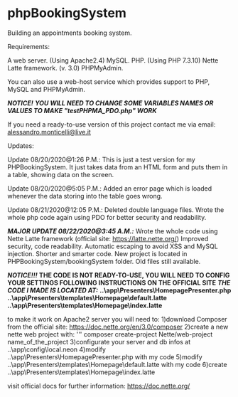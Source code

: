 # phpBookingSystem

Building an appointments booking system.

Requirements:

A web server. (Using Apache2.4)
MySQL.
PHP. (Using PHP 7.3.10)
Nette Latte framework. (v. 3.0)
PHPMyAdmin.

You can also use a web-host service which provides support to PHP, MySQL and PHPMyAdmin.

   ***NOTICE!***
    ***YOU WILL NEED TO CHANGE SOME VARIABLES NAMES OR VALUES TO MAKE "testPHPMA_PDO.php" WORK***

If you need a ready-to-use version of this project contact me via email: alessandro.monticelli@live.it

Updates:

Update 08/20/2020@1:26 P.M.:
This is just a test version for my PHPBookingSystem. It just takes data from an HTML form and puts them in a table, showing data on the screen.

Update 08/20/2020@5:05 P.M.:
Added an error page which is loaded whenever the data storing into the table goes wrong.

Update 08/21/2020@12:05 P.M.:
Deleted double language files. Wrote the whole php code again using PDO for better security and readability.

***MAJOR UPDATE 08/22/2020@3:45 A.M.:***
Wrote the whole code using Nette Latte framework (official site: https://latte.nette.org/)
Improved security, code readability.
Automatic escaping to avoid XSS and MySQL injection.
Shorter and smarter code.
New project is located in PHPBookingSystem/bookingSystem folder. Old files still available.

***NOTICE!!!***
    **THE CODE IS NOT READY-TO-USE, YOU WILL NEED TO CONFIG YOUR SETTINGS FOLLOWING INSTRUCTIONS ON THE OFFICIAL SITE**
    ***THE CODE I MADE IS LOCATED AT:*** 
    **..\app\Presenters\HomepagePresenter.php** 
    **..\app\Presenters\templates\Homepage\default.latte**
    **..\app\Presenters\templates\Homepage\index.latte**
    
to make it work on Apache2 server you will need to:
1)download Composer from the official site: https://doc.nette.org/en/3.0/composer
2)create a new nette web project with: ''' composer create-project Nette/web-project name_of_the_project
3)configurate your server and db infos at ..\app\config\local.neon
4)modify ..\app\Presenters\HomepagePresenter.php with my code
5)modify ..\app\Presenters\templates\Homepage\default.latte with my code
6)create ..\app\Presenters\templates\Homepage\index.latte

visit official docs for further information: https://doc.nette.org/
